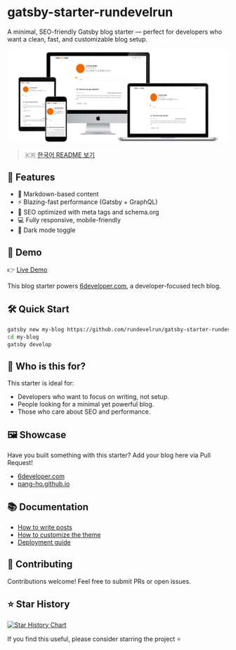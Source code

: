 # gatsby-starter-rundevelrun

A minimal, SEO-friendly Gatsby blog starter — perfect for developers who want a clean, fast, and customizable blog setup.

![데모 스크린샷](screen.png)

> 🇰🇷 [한국어 README 보기](README.ko.md)

## 🚀 Features

- 📝 Markdown-based content
- ⚡ Blazing-fast performance (Gatsby + GraphQL)
- 🧠 SEO optimized with meta tags and schema.org
- 💻 Fully responsive, mobile-friendly
- 🌙 Dark mode toggle

## 👀 Demo

👉 [Live Demo](https://6developer.com)

This blog starter powers [6developer.com](https://6developer.com), a developer-focused tech blog.

## 🛠️ Quick Start

```bash
gatsby new my-blog https://github.com/rundevelrun/gatsby-starter-rundevelrun
cd my-blog
gatsby develop
```

## 🧩 Who is this for?

This starter is ideal for:

- Developers who want to focus on writing, not setup.
- People looking for a minimal yet powerful blog.
- Those who care about SEO and performance.

## 🖼️ Showcase

Have you built something with this starter? Add your blog here via Pull Request!

- [6developer.com](https://6developer.com)
- [pang-ho.github.io](http://pang-ho.github.io/)

## 📚 Documentation

- [How to write posts](docs/writing.md) 
- [How to customize the theme](docs/customization.md)
- [Deployment guide](docs/deploy.md) 

## 🙌 Contributing

Contributions welcome! Feel free to submit PRs or open issues.

## ⭐ Star History

<a href="https://www.star-history.com/#rundevelrun/gatsby-starter-rundevelrun&Date">
 <picture>
   <source media="(prefers-color-scheme: dark)" srcset="https://api.star-history.com/svg?repos=rundevelrun/gatsby-starter-rundevelrun&type=Date&theme=dark" />
   <source media="(prefers-color-scheme: light)" srcset="https://api.star-history.com/svg?repos=rundevelrun/gatsby-starter-rundevelrun&type=Date" />
   <img alt="Star History Chart" src="https://api.star-history.com/svg?repos=rundevelrun/gatsby-starter-rundevelrun&type=Date" />
 </picture>
</a>

If you find this useful, please consider starring the project ⭐️
